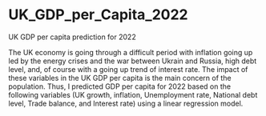 # UK_GDP_per_Capita_2022
UK GDP per capita prediction for 2022 

The UK economy is going through a difficult period with inflation going up led by the energy crises and the war between Ukrain and Russia, high debt level, and, of course with a going up trend of interest rate. The impact of these variables in the UK GDP per capita is the main concern of the population. Thus, I predicted GDP per capita for 2022 based on the following variables (UK growth, inflation, Unemployment rate, National debt level, Trade balance, and Interest rate) using a linear regression model. 
